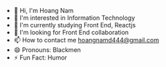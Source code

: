 - 👋 Hi, I'm Hoang Nam
- 👀 I'm interested in Information Technology
- 🌱 I'm currently studying Front End, Reactjs
- 💞️ I'm looking for Front End collaboration
- 📫 How to contact me hoangnamd444@gmail.com
- 😄 Pronouns: Blackmen
- ⚡ Fun Fact: Humor

<!---
hoangnamalex2603/hoangnamalex2603 is a special ✨ repository because its `README.md` (this file) appears on your GitHub profile.

You can click the Preview link to see your changes.
--->
